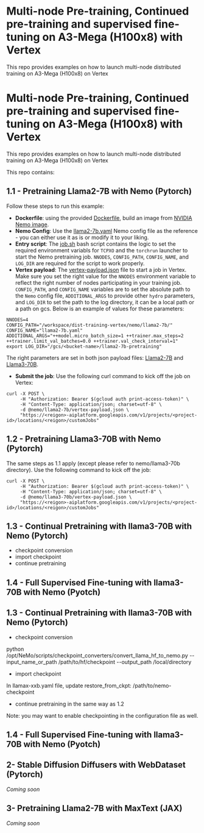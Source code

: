 # Multi-node Pre-training, Continued pre-training and supervised fine-tuning on A3-Mega (H100x8) with Vertex
This repo provides examples on how to launch multi-node distributed training on A3-Mega (H100x8) on Vertex
# Multi-node Pre-training, Continued pre-training and supervised fine-tuning on A3-Mega (H100x8) with Vertex
This repo provides examples on how to launch multi-node distributed training on A3-Mega (H100x8) on Vertex

This repo contains:

## 1.1 - Pretraining Llama2-7B with Nemo (Pytorch)
Follow these steps to run this example:

- **Dockerfile**: using the provided [Dockerfile](nemo/Dockerfile), build an image from [NVIDIA Nemo image](https://catalog.ngc.nvidia.com/orgs/nvidia/containers/nemo/tags).
- **Nemo Config**: Use the [llama2-7b.yaml](nemo/llama2-7b/llama2-7b.yaml) Nemo config file as the reference - you can either use it as is or modify it to your liking.
- **Entry script**: The [job.sh](nemo/job.sh) bash script contains the logic to set the required environment variabls for `TCPXO` and the `torchrun` launcher to start the Nemo pretraining job. `NNODES`, `CONFIG_PATH`, `CONFIG_NAME`, and `LOG_DIR` are required for the script to work properly.
- **Vertex payload**: The [vertex-payload.json](nemo/llama2-7b/vertex-payload.json) file to start a job in Vertex. Make sure you set the right value for the `NNODES` environment variable to reflect the right number of nodes participating in your training job. `CONFIG_PATH`, and `CONFIG_NAME` variables are to set the absolute path to the `Nemo` config file, `ADDITIONAL_ARGS` to provide other `hydro` parameters, and `LOG_DIR` to set the path to the log directory, it can be a local path or a path on gcs. Below is an example of values for these parameters:
```
NNODES=4
CONFIG_PATH="/workspace/dist-training-vertex/nemo/llama2-7b/"
CONFIG_NAME="llama2-7b.yaml"
ADDITIONAL_ARGS="++model.micro_batch_size=1 ++trainer.max_steps=2 ++trainer.limit_val_batches=0.0 ++trainer.val_check_interval=1"
export LOG_DIR="/gcs/<bucket-name>/llama2-7b-pretraining"
```
The right parameters are set in both json payload files: [Llama2-7B](nemo/llama2-7b/vertex-payload.json) and [Llama3-70B](nemo/llama3-70b/vertex-payload.json).
- **Submit the job**: Use the following curl command to kick off the job on Vertex:

```
curl -X POST \
     -H "Authorization: Bearer $(gcloud auth print-access-token)" \
     -H "Content-Type: application/json; charset=utf-8" \
     -d @nemo/llama2-7b/vertex-payload.json \
     "https://<reigon>-aiplatform.googleapis.com/v1/projects/<project-id>/locations/<reigon>/customJobs"
```
## 1.2 - Pretraining Llama3-70B with Nemo (Pytorch)
The same steps as 1.1 apply (except please refer to nemo/llama3-70b directory). Use the following command to kick off the job:

```
curl -X POST \
     -H "Authorization: Bearer $(gcloud auth print-access-token)" \
     -H "Content-Type: application/json; charset=utf-8" \
     -d @nemo/llama3-70b/vertex-payload.json \
     "https://<reigon>-aiplatform.googleapis.com/v1/projects/<project-id>/locations/<reigon>/customJobs"
```
## 1.3 - Continual Pretraining with llama3-70B with Nemo (Pytorch)
- checkpoint conversion
- import checkpoint
- continue pretraining

## 1.4 - Full Supervised Fine-tuning with llama3-70B with Nemo (Pyotch)
## 1.3 - Continual Pretraining with llama3-70B with Nemo (Pytorch)
- checkpoint conversion

python /opt/NeMo/scripts/checkpoint_converters/convert_llama_hf_to_nemo.py --input_name_or_path /path/to/hf/checkpoint --output_path /local/directory   

- import checkpoint

In llamax-xxb.yaml file, update restore_from_ckpt: /path/to/nemo-checkpoint

- continue pretraining in the same way as 1.2

Note: you may want to enable checkpointing in the configuration file as well.

## 1.4 - Full Supervised Fine-tuning with llama3-70B with Nemo (Pyotch)

## 2- Stable Diffusion Diffusers with WebDataset (Pytorch)
*Coming soon*

## 3- Pretraining Llama2-7B with MaxText (JAX)
*Coming soon*

